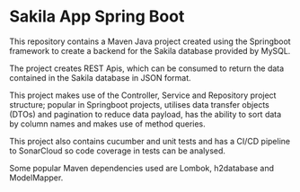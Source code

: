 # Sakila App Spring Boot

This repository contains a Maven Java project created using the Springboot framework to create a backend for the Sakila database provided by MySQL.

The project creates REST Apis, which can be consumed to return the data contained in the Sakila database in JSON format.

This project makes use of the Controller, Service and Repository project structure; popular in Springboot projects, utilises data transfer objects (DTOs) and pagination to reduce data payload, has the ability to sort data by column names and makes use of method queries.

This project also contains cucumber and unit tests and has a CI/CD pipeline to SonarCloud so code coverage in tests can be analysed.

Some popular Maven dependencies used are Lombok, h2database and ModelMapper.
